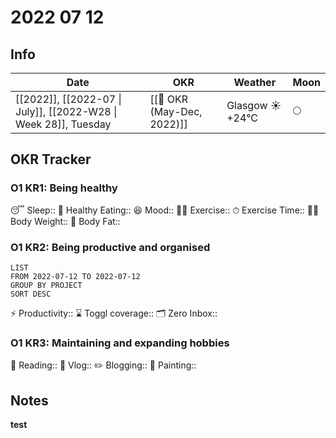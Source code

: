# 2022 07 12

## Info
| Date | OKR | Weather | Moon |
| -- | -- | -- | -- |
| [[2022]], [[2022-07 \| July]], [[2022-W28 \| Week 28]], Tuesday | [[🎯 OKR (May-Dec, 2022)]] | Glasgow ☀️  +24°C | 🌕 |

## OKR Tracker
### **O1 KR1: Being healthy**
😴 Sleep:: 
🍎 Healthy Eating:: 
😆 Mood:: 
🏃‍♂️ Exercise:: 
⏱ Exercise Time:: 
🏊‍♀️ Body Weight:: 
🧁 Body Fat:: 
### **O1 KR2:  Being productive and organised**
```toggl
LIST
FROM 2022-07-12 TO 2022-07-12
GROUP BY PROJECT
SORT DESC
```
⚡️ Productivity:: 
⌛️ Toggl coverage:: 
🗂 Zero Inbox:: 
### **O1 KR3: Maintaining and expanding hobbies**
📖 Reading:: 
🎥 Vlog:: 
✏️ Blogging:: 
🎨 Painting:: 

## Notes
**test**